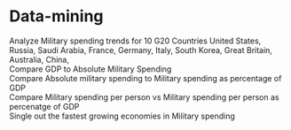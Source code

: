 # Data-mining
Analyze Military spending trends for 10 G20 Countries  United States, Russia, Saudi Arabia, France, Germany, Italy, South Korea, Great Britain, Australia, China,  
Compare  GDP to Absolute Military Spending     
Compare Absolute military spending to Military spending as percentage of GDP      
Compare Military spending per person vs Military spending per person as percenatge of GDP     
Single out the fastest growing economies in Military spending   

